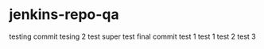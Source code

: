 # jenkins-repo-qa
testing commit
tesing 2
test super
test
final commit
test 1 
test 1
test 2
test 3
